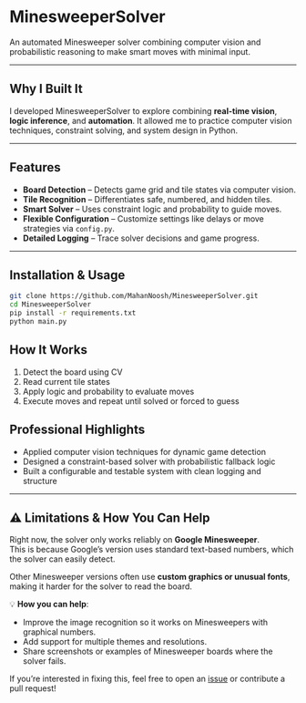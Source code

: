 # MinesweeperSolver

An automated Minesweeper solver combining computer vision and probabilistic reasoning to make smart moves with minimal input.

---

##  Why I Built It

I developed MinesweeperSolver to explore combining **real-time vision**, **logic inference**, and **automation**. It allowed me to practice computer vision techniques, constraint solving, and system design in Python.

---

##  Features

- **Board Detection** – Detects game grid and tile states via computer vision.  
- **Tile Recognition** – Differentiates safe, numbered, and hidden tiles.  
- **Smart Solver** – Uses constraint logic and probability to guide moves.  
- **Flexible Configuration** – Customize settings like delays or move strategies via `config.py`.  
- **Detailed Logging** – Trace solver decisions and game progress.

---

##  Installation & Usage

```bash
git clone https://github.com/MahanNoosh/MinesweeperSolver.git
cd MinesweeperSolver
pip install -r requirements.txt
python main.py
```
## How It Works
1. Detect the board using CV
2. Read current tile states
3. Apply logic and probability to evaluate moves
4. Execute moves and repeat until solved or forced to guess
   
## Professional Highlights
- Applied computer vision techniques for dynamic game detection
- Designed a constraint-based solver with probabilistic fallback logic
- Built a configurable and testable system with clean logging and structure

---

## ⚠️ Limitations & How You Can Help

Right now, the solver only works reliably on **Google Minesweeper**.  
This is because Google’s version uses standard text-based numbers, which the solver can easily detect.  

Other Minesweeper versions often use **custom graphics or unusual fonts**, making it harder for the solver to read the board.  

💡 **How you can help**:  
- Improve the image recognition so it works on Minesweepers with graphical numbers.  
- Add support for multiple themes and resolutions.  
- Share screenshots or examples of Minesweeper boards where the solver fails.  

If you’re interested in fixing this, feel free to open an [issue](https://github.com/MahanNoosh/MinesweeperSolver/issues) or contribute a pull request! 
